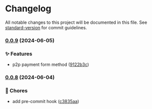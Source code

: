 # Changelog

All notable changes to this project will be documented in this file. See [standard-version](https://github.com/conventional-changelog/standard-version) for commit guidelines.

### [0.0.9](https://github.com/billVladimir/antrpay-sdk/compare/v0.0.12...v0.0.9) (2024-06-05)

### ✨ Features

- p2p payment form method ([9122b3c](https://github.com/billVladimir/antrpay-sdk/commit/9122b3c8aae42714f5cacd9bb2c68cd3ed207544))

### [0.0.8](https://github.com/billVladimir/antrpay-sdk/compare/v0.0.12...v0.0.8) (2024-06-04)

### 🚚 Chores

- add pre-commit hook ([c3835aa](https://github.com/billVladimir/antrpay-sdk/commit/c3835aafe03d3fa58ac6453aab3beefae8b1887b))
